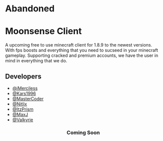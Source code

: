 # Abandoned
# Moonsense Client

A upcoming free to use minecraft client for 1.8.9 to the newest versions. With fps boosts and everything that you need to sucseed in your minecraft gameplay. Supporting cracked and premium accounts, we have the user in mind in everything that we do.


## Developers
- [@iMerciless](https://github.com/MoonsenseDev)
- [@Kars1996](https://www.github.com/Kars1996)
- [@MasterCoder](https://github.com/MasterCoder21)
- [@Nitlix](https://github.com/Nitlix)
- [@ItzPrism](https://github.com/ItzPrism)
- [@MaxJ](https://github.com/maxjackson2)
- [@Valkyrie](https://github.com/Valkyrie052)

<h3 align='center'> Coming Soon</h3>
